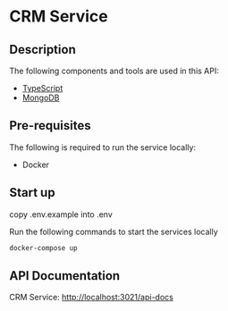 <h1>CRM Service</h1>

## Description
The following components and tools are used in this API:

- [TypeScript](https://www.typescriptlang.org/)
- [MongoDB](https://www.mongodb.com/)

## Pre-requisites
The following is required to run the service locally:

- Docker

## Start up
copy .env.example into .env

Run the following commands to start the services locally

```bash
docker-compose up
```

## API Documentation

CRM Service: [http://localhost:3021/api-docs](http://localhost:3021/api-docs)

